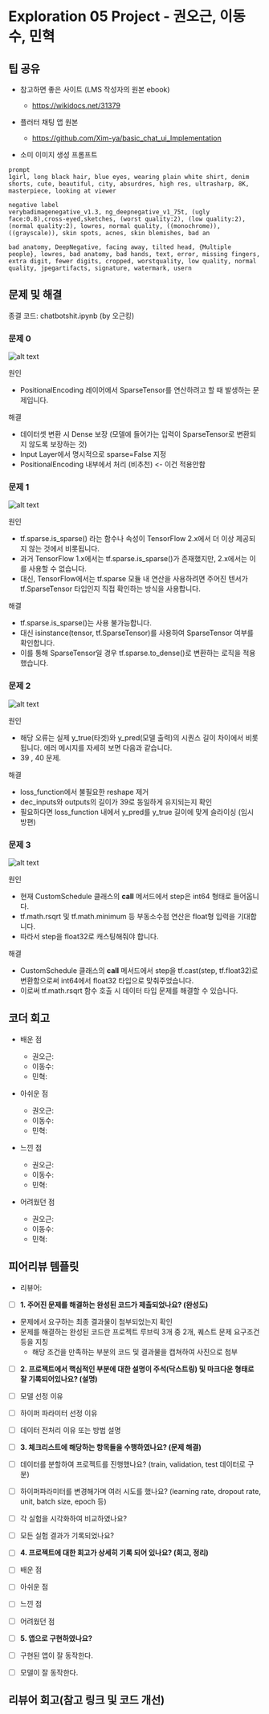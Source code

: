 # Exploration 05 Project - 권오근, 이동수, 민혁

## 팁 공유

- 참고하면 좋은 사이트 (LMS 작성자의 원본 ebook)
  - <https://wikidocs.net/31379>

- 플러터 채팅 앱 원본
  - <https://github.com/Xim-ya/basic_chat_ui_Implementation>

- 소미 이미지 생성 프롬프트

```plaintext
prompt
1girl, long black hair, blue eyes, wearing plain white shirt, denim shorts, cute, beautiful, city, absurdres, high res, ultrasharp, 8K, masterpiece, looking at viewer

negative label
verybadimagenegative_v1.3, ng_deepnegative_v1_75t, (ugly face:0.8),cross-eyed,sketches, (worst quality:2), (low quality:2), (normal quality:2), lowres, normal quality, ((monochrome)), ((grayscale)), skin spots, acnes, skin blemishes, bad an

bad anatomy, DeepNegative, facing away, tilted head, {Multiple people}, lowres, bad anatomy, bad hands, text, error, missing fingers, extra digit, fewer digits, cropped, worstquality, low quality, normal quality, jpegartifacts, signature, watermark, usern
```

## 문제 및 해결

종결 코드: chatbotshit.ipynb (by 오근킹)

### 문제 0

![alt text](screenshots/type_error_positional_encoding_1.png)

원인

- PositionalEncoding 레이어에서 SparseTensor를 연산하려고 할 때 발생하는 문제입니다.

해결

- 데이터셋 변환 시 Dense 보장 (모델에 들어가는 입력이 SparseTensor로 변환되지 않도록 보장하는 것)
- Input Layer에서 명시적으로 sparse=False 지정
- PositionalEncoding 내부에서 처리 (비추천) <- 이건 적용안함

### 문제 1

![alt text](screenshots/type_error_positional_encoding_2.png)

원인

- tf.sparse.is_sparse() 라는 함수나 속성이 TensorFlow 2.x에서 더 이상 제공되지 않는 것에서 비롯됩니다.
- 과거 TensorFlow 1.x에서는 tf.sparse.is_sparse()가 존재했지만, 2.x에서는 이를 사용할 수 없습니다.
- 대신, TensorFlow에서는 tf.sparse 모듈 내 연산을 사용하려면 주어진 텐서가 tf.SparseTensor 타입인지 직접 확인하는 방식을 사용합니다.

해결

- tf.sparse.is_sparse()는 사용 불가능합니다.
- 대신 isinstance(tensor, tf.SparseTensor)를 사용하여 SparseTensor 여부를 확인합니다.
- 이를 통해 SparseTensor일 경우 tf.sparse.to_dense()로 변환하는 로직을 적용했습니다.

### 문제 2

![alt text](screenshots/value_error_dimension_39_40.png)

원인

- 해당 오류는 실제 y_true(타겟)와 y_pred(모델 출력)의 시퀀스 길이 차이에서 비롯됩니다. 에러 메시지를 자세히 보면 다음과 같습니다.
- 39 , 40 문제.

해결

- loss_function에서 불필요한 reshape 제거
- dec_inputs와 outputs의 길이가 39로 동일하게 유지되는지 확인
- 필요하다면 loss_function 내에서 y_pred를 y_true 길이에 맞게 슬라이싱 (임시 방편)

### 문제 3

![alt text](screenshots/type_error_int64.png)

원인

- 현재 CustomSchedule 클래스의 __call__ 메서드에서 step은 int64 형태로 들어옵니다.
- tf.math.rsqrt 및 tf.math.minimum 등 부동소수점 연산은 float형 입력을 기대합니다.
- 따라서 step을 float32로 캐스팅해줘야 합니다.

해결

- CustomSchedule 클래스의 __call__ 메서드에서 step을 tf.cast(step, tf.float32)로 변환함으로써 int64에서 float32 타입으로 맞춰주었습니다.
- 이로써 tf.math.rsqrt 함수 호출 시 데이터 타입 문제를 해결할 수 있습니다.

## 코더 회고

- 배운 점
  - 권오근:
  - 이동수:
  - 민혁:

- 아쉬운 점
  - 권오근:
  - 이동수:
  - 민혁:

- 느낀 점
  - 권오근:
  - 이동수:
  - 민혁:

- 어려웠던 점
  - 권오근:
  - 이동수:
  - 민혁:

## 피어리뷰 템플릿

- 리뷰어:

- [ ]  __1. 주어진 문제를 해결하는 완성된 코드가 제출되었나요? (완성도)__
  - 문제에서 요구하는 최종 결과물이 첨부되었는지 확인
  - 문제를 해결하는 완성된 코드란 프로젝트 루브릭 3개 중 2개,
    퀘스트 문제 요구조건 등을 지칭
    - 해당 조건을 만족하는 부분의 코드 및 결과물을 캡쳐하여 사진으로 첨부

- [ ]  __2. 프로젝트에서 핵심적인 부분에 대한 설명이 주석(닥스트링) 및 마크다운 형태로 잘 기록되어있나요? (설명)__
  - [ ]  모델 선정 이유
  - [ ]  하이퍼 파라미터 선정 이유
  - [ ]  데이터 전처리 이유 또는 방법 설명

- [ ]  __3. 체크리스트에 해당하는 항목들을 수행하였나요? (문제 해결)__
  - [ ]  데이터를 분할하여 프로젝트를 진행했나요? (train, validation, test 데이터로 구분)
  - [ ]  하이퍼파라미터를 변경해가며 여러 시도를 했나요? (learning rate, dropout rate, unit, batch size, epoch 등)
  - [ ]  각 실험을 시각화하여 비교하였나요?
  - [ ]  모든 실험 결과가 기록되었나요?

- [ ]  __4. 프로젝트에 대한 회고가 상세히 기록 되어 있나요? (회고, 정리)__
  - [ ]  배운 점
  - [ ]  아쉬운 점
  - [ ]  느낀 점
  - [ ]  어려웠던 점

- [ ]  __5.  앱으로 구현하였나요?__
  - [ ]  구현된 앱이 잘 동작한다.
  - [ ]  모델이 잘 동작한다.

## 리뷰어 회고(참고 링크 및 코드 개선)

```Plaintext

```
